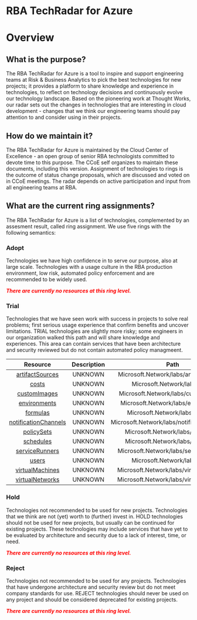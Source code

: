
RBA TechRadar for Azure
=======================

# Overview

## What is the purpose?


The RBA TechRadar for Azure is a tool to inspire and support engineering teams at Risk & Business Analytics to pick the best technologies for new projects; it provides a platform to share knowledge and experience in technologies, to reflect on technology decisions and continuously evolve our technology landscape.  Based on the pioneering work at Thought Works, our radar sets out the changes in technologies that are interesting in cloud development - changes that we think our engineering teams should pay attention to and consider using in their projects.
## How do we maintain it?


The RBA TechRadar for Azure is maintained by the Cloud Center of Excellence - an open group of senior RBA technologists committed to devote time to this purpose.  The CCoE self organizes to maintain these documents, including this version.  Assignment of technologies to rings is the outcome of status change proposals, which are discussed and voted on in CCoE meetings.  The radar depends on active participation and input from all engineering teams at RBA.
## What are the current ring assignments?


The RBA TechRadar for Azure is a list of technologies, complemented by an assesment result, called ring assignment.  We use five rings with the following semantics:
### Adopt


Technologies we have high confidence in to serve our purpose, also at large scale.  Technologies with a usage culture in the RBA production environment, low risk, automated policy enforcement and are recommended to be widely used.  
  
***<font color="red"> There are currently no resources at this ring level. </font>***
### Trial


Technologies that we have seen work with success in projects to solve real problems;  first serious usage experience that confirm benefits and uncover limitations.  TRIAL technologies are slightly more risky; some engineers in our organization walked this path and will share knowledge and experiences.  This area can contain services that have been architecture and security reviewed but do not contain automated policy managmeent.  

|Resource|Description|Path|Status|
| :---: | :---: | :---: | :---: |
|[artifactSources](https://github.com/openrba/python-azure-techradar/tree/master/Microsoft.Network/labs/artifactSources)|UNKNOWN|Microsoft.Network/labs/artifactSources|TRIAL|
|[costs](https://github.com/openrba/python-azure-techradar/tree/master/Microsoft.Network/labs/costs)|UNKNOWN|Microsoft.Network/labs/costs|TRIAL|
|[customImages](https://github.com/openrba/python-azure-techradar/tree/master/Microsoft.Network/labs/customImages)|UNKNOWN|Microsoft.Network/labs/customImages|TRIAL|
|[environments](https://github.com/openrba/python-azure-techradar/tree/master/Microsoft.Network/labs/environments)|UNKNOWN|Microsoft.Network/labs/environments|TRIAL|
|[formulas](https://github.com/openrba/python-azure-techradar/tree/master/Microsoft.Network/labs/formulas)|UNKNOWN|Microsoft.Network/labs/formulas|TRIAL|
|[notificationChannels](https://github.com/openrba/python-azure-techradar/tree/master/Microsoft.Network/labs/notificationChannels)|UNKNOWN|Microsoft.Network/labs/notificationChannels|TRIAL|
|[policySets](https://github.com/openrba/python-azure-techradar/tree/master/Microsoft.Network/labs/policySets)|UNKNOWN|Microsoft.Network/labs/policySets|TRIAL|
|[schedules](https://github.com/openrba/python-azure-techradar/tree/master/Microsoft.Network/labs/schedules)|UNKNOWN|Microsoft.Network/labs/schedules|TRIAL|
|[serviceRunners](https://github.com/openrba/python-azure-techradar/tree/master/Microsoft.Network/labs/serviceRunners)|UNKNOWN|Microsoft.Network/labs/serviceRunners|TRIAL|
|[users](https://github.com/openrba/python-azure-techradar/tree/master/Microsoft.Network/labs/users)|UNKNOWN|Microsoft.Network/labs/users|TRIAL|
|[virtualMachines](https://github.com/openrba/python-azure-techradar/tree/master/Microsoft.Network/labs/virtualMachines)|UNKNOWN|Microsoft.Network/labs/virtualMachines|TRIAL|
|[virtualNetworks](https://github.com/openrba/python-azure-techradar/tree/master/Microsoft.Network/labs/virtualNetworks)|UNKNOWN|Microsoft.Network/labs/virtualNetworks|TRIAL|

### Hold


Technologies not recommended to be used for new projects. Technologies that we think are not (yet) worth to (further) invest in.  HOLD technologies should not be used for new projects, but usually can be continued for existing projects.  These technologies may include services that have yet to be evaluated by architecture and security due to a lack of interest, time, or need.  
  
***<font color="red"> There are currently no resources at this ring level. </font>***
### Reject


Technologies not recommended to be used for any projects. Technologies that have undergone architecture and security review but do not meet company standards for use.  REJECT technologies should never be used on any project and should be considered deprecated for existing projects.  
  
***<font color="red"> There are currently no resources at this ring level. </font>***